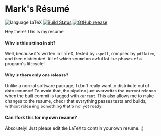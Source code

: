 Mark's Résumé
======
![language LaTeX](https://img.shields.io/badge/language-LaTeX-blue.svg?longCache=true&style=flat) [![Build Status](https://travis-ci.org/MurphyMarkW/resume.svg?branch=current)](https://travis-ci.org/MurphyMarkW/resume)
[![GitHub release](https://img.shields.io/github/release/murphymarkw/resume.svg)](https://github.com/MurphyMarkW/resume/releases/tag/current)

Hey there! This is my resume.

#### Why is this sitting in git?
Well, because it's written in LaTeX, tested by `aspell`, compiled by `pdflatex`, and then distributed. All of which sound an awful lot like phases of a program's lifecycle!

#### Why is there only one release?
Unlike a normal software package, I don't really want to distribute out of date resumes! To avoid that, the pipeline just overwrites the current release when the built commit is tagged with `current`. This also allows me to make changes to the resume, check that everything passes tests and builds, without releasing something that's not yet ready.

#### Can I fork this for my own resume?
Absolutely! Just please edit the LaTeX to contain your own resume. ;)
